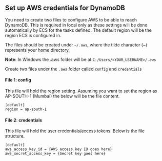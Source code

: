 ## Set up AWS credentials for DynamoDB

You need to create two files to configure AWS to be able to reach DynamoDB.
This is required in local only as these settings will be done automatically by ECS for the tasks defined. The default region will be the region ECS is configured in.

The files should be created under `~/.aws`, where the tilde character (~) represents your home directory.

**Note:** In Windows the .aws folder will be at `C:/Users/<YOUR_USERNAME>/.aws`

Create two files under the `.aws` folder called `config` and `credentials`

#### File 1: config

This file will hold the region setting. Assuming you want to set the region as AP-SOUTH-1 (Mumbai) the below will be the file content.

```
[default]
region = ap-south-1
```

#### File 2: credentials

This file will hold the user credentials/access tokens. Below is the file structure.

```
[default]
aws_access_key_id = {AWS access key ID goes here}
aws_secret_access_key = {Secret key goes here}
```
